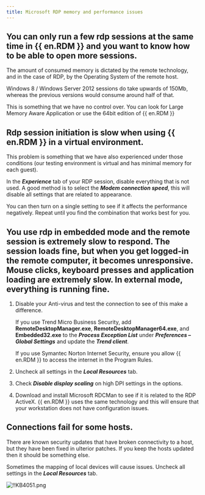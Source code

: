 ```yaml
---
title: Microsoft RDP memory and performance issues
---
```

## You can only run a few rdp sessions at the same time in {{ en.RDM }} and you want to know how to be able to open more sessions.
The amount of consumed memory is dictated by the remote technology, and in the case of RDP, by the Operating System of the remote host.  

Windows 8 / Windows Server 2012 sessions do take upwards of 150Mb, whereas the previous versions would consume around half of that.  

This is something that we have no control over. You can look for Large Memory Aware Application or use the 64bit edition of {{ en.RDM }}

## Rdp session initiation is slow when using {{ en.RDM }} in a virtual environment.

This problem is something that we have also experienced under those conditions (our testing environment is virtual and has minimal memory for each guest).  

In the ***Experience*** tab of your RDP session, disable everything that is not used. A good method is to select the ***Modem connection speed***, this will disable all settings that are related to appearance.  

You can then turn on a single setting to see if it affects the performance negatively. Repeat until you find the combination that works best for you.  

## You use rdp in embedded mode and the remote session is extremely slow to respond. The session loads fine, but when you get logged-in the remote computer, it becomes unresponsive. Mouse clicks, keyboard presses and application loading are extremely slow. In external mode, everything is running fine.

1. Disable your Anti-virus and test the connection to see of this make a difference.  

    If you use Trend Micro Business Security, add **RemoteDesktopManager.exe**, **RemoteDesktopManager64.exe**, and **Embedded32.exe** to the ***Process Exception List*** under ***Preferences – Global Settings*** and update the ***Trend client***.  

    If you use Symantec Norton Internet Security, ensure you allow {{ en.RDM }} to access the internet in the Program Rules.  

1. Uncheck all settings in the ***Local Resources*** tab.
1. Check ***Disable display scaling*** on high DPI settings in the options.
1. Download and install Microsoft RDCMan to see if it is related to the RDP ActiveX. {{ en.RDM }} uses the same technology and this will ensure that your workstation does not have configuration issues.  

## Connections fail for some hosts.

There are known security updates that have broken connectivity to a host, but they have been fixed in ulterior patches. If you keep the hosts updated then it should be something else.  

Sometimes the mapping of local devices will cause issues. Uncheck all settings in the ***Local Resources*** tab.  

![!!KB4051.png](https://webdevolutions.azureedge.net/docs/en/kb/KB4051.png)
